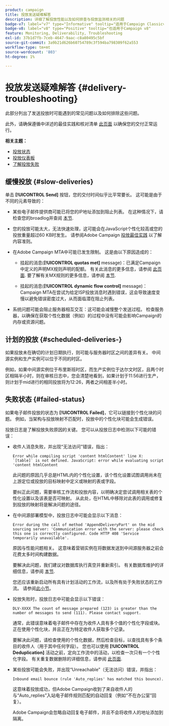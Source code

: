 ```yaml
---
product: campaign
title: 投放发送疑难解答
description: 详细了解投放性能以及如何排查与投放监测相关的问题
badge-v7: label="v7" type="Informative" tooltip="适用于Campaign Classicv7"
badge-v8: label="v8" type="Positive" tooltip="也适用于Campaign v8"
feature: Monitoring, Deliverability, Troubleshooting
exl-id: 37b1d7fb-7ceb-4647-9aac-c8a80495c5bf
source-git-commit: 3a9b21d626b60754789c3f594ba798309f62a553
workflow-type: tm+mt
source-wordcount: '803'
ht-degree: 1%

---
```


# 投放发送疑难解答 {#delivery-troubleshooting}



此部分列出了发送投放时可能遇到的常见问题以及如何排除这些问题。

此外，请确保遵循中详述的最佳实践和核对清单 [此页面](delivery-performances.md) 以确保您的交付正常运行。

**相关主题：**

* [投放状态](delivery-statuses.md)
* [投放仪表板](delivery-dashboard.md)
* [了解投放失败](understanding-delivery-failures.md)

## 缓慢投放 {#slow-deliveries}

单击 **[!UICONTROL Send]** 按钮，您的交付时间似乎比平常要长。 这可能是由于不同的元素导致的：

* 某些电子邮件提供商可能已将您的IP地址添加到阻止列表。 在这种情况下，请检查您的broadlog并查阅 [本节](about-deliverability.md).

* 您的投放可能太大，无法快速处理，这可能会在JavaScript个性化较高或您的投放重量超过60 KB时发生。 请参阅Adobe Campaign [投放最佳实践](delivery-best-practices.md) 以了解内容准则。

* 在Adobe Campaign MTA中可能已发生限制。 这是由以下原因造成的：

   * 挂起的消息(**[!UICONTROL quotas met]** message)：已满足Campaign中定义的声明MX规则声明的配额。 有关此消息的更多信息，请参阅 [此页面](deliverability-faq.md). 要了解有关MX规则的更多信息，请参阅 [本节](../../installation/using/email-deliverability.md#about-mx-rules).

   * 挂起的消息(**[!UICONTROL dynamic flow control]** message)：Campaign MTA在尝试为给定ISP投放消息时遇到错误，这会导致速度变慢以避免错误密度过大，从而面临潜在阻止列表。

* 系统问题可能会阻止服务器相互交互：这可能会减慢整个发送过程。 检查服务器，以确保在获取个性化数据（例如）的过程中没有可能会影响Campaign的内存或资源问题。

## 计划的投放 {#scheduled-deliveries-}

如果投放未在确切的计划日期执行，则可能与服务器时区之间的差异有关。 中间源实例和生产实例可以位于不同的时区。

例如，如果中间源实例位于布里斯班时区，而生产实例位于达尔文时区，且两个时区相隔半小时，则在审核日志中，您会清楚地看到，如果计划于11:56进行生产，则计划于mid进行的相同投放将为12:26，两者之间相差半小时。

## 失败状态 {#failed-status}

如果电子邮件投放的状态为 **[!UICONTROL Failed]**，它可以链接到个性化块的问题。 例如，当架构与投放映射不匹配时，投放中的个性化块可能会生成错误。

投放日志是了解投放失败原因的关键。 您可以从投放日志中检测以下可能的错误：

* 收件人消息失败，并出现“无法访问”错误，指出：

  ```
  Error while compiling script 'content htmlContent' line X: `[table]` is not defined. JavaScript: error while evaluating script 'content htmlContent
  ```

  此问题的原因几乎总是HTML内的个性化设置，该个性化设置试图调用尚未在上游定位或投放的目标映射中定义或映射的表或字段。

  要纠正此问题，需要审核工作流和投放内容，以明确决定尝试调用相关表的个性化设置以及该表是否可映射。 从此处，在HTML中移除对此表的调用或修复到投放的映射将是解决问题的途径。

* 在中间源部署模型中，投放日志中可能会显示以下消息：

  ```
  Error during the call of method 'AppendDeliveryPart' on the mid sourcing server: 'Communication error with the server: please check this one is correctly configured. Code HTTP 408 'Service temporarily unavailable'.
  ```

  原因与性能问题相关。 这意味着营销实例在将数据发送到中间源服务器之前会花费太多时间构建数据。

  要解决此问题，我们建议对数据库执行真空并重新索引。 有关数据库维护的详细信息，请参阅 [本节](../../production/using/recommendations.md).

  您还应该重新启动所有具有计划活动的工作流，以及所有处于失败状态的工作流。 请参阅[此小节](../../workflow/using/scheduler.md)。

* 投放失败时，投放日志中可能会显示以下错误：

  ```
  DLV-XXXX The count of message prepared (123) is greater than the number of messages to send (111). Please contact support.
  ```

  通常，此错误意味着电子邮件中存在为收件人具有多个值的个性化字段或块。 正在使用个性化块，并且正在为特定收件人获取多个记录。

  要解决此问题，请检查使用的个性化数据，然后检查目标，以查找具有多个条目的收件人（用于其中任何字段）。 您也可以使用 **[!UICONTROL Deduplication]** 活动之前，定向工作流中的活动，以检查一次只有一个个性化字段。 有关重复数据删除的详细信息，请参阅 [此页面](../../workflow/using/deduplication.md).

* 某些投放可能会失败，并出现“Unreachable”（无法访问）错误，并指出：

  ```
  Inbound email bounce (rule 'Auto_replies' has matched this bounce).
  ```

  这意味着投放成功，但Adobe Campaign收到了来自收件人的与“Auto_replies”入站电子邮件规则匹配的自动回复（例如“不在办公室”回复）。

  Adobe Campaign会忽略自动回复电子邮件，并且不会将收件人的地址添加到隔离。

